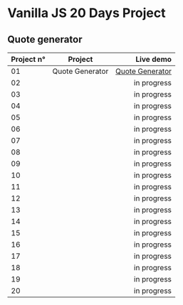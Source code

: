 # Vanilla JS 20 Days Project

## Quote generator

| Project n° |    Project     |   Live demo |
| ---------- | :------------: | ----------: |
| 01         | Quote Generator | <a href="vnkho-quotegenerator.netlify.app" target="_blank">Quote Generator</a>|
| 02         |                | in progress |
| 03         |                | in progress |
| 04         |                | in progress |
| 05         |                | in progress |
| 06         |                | in progress |
| 07         |                | in progress |
| 08         |                | in progress |
| 09         |                | in progress |
| 10         |                | in progress |
| 11         |                | in progress |
| 12         |                | in progress |
| 13         |                | in progress |
| 14         |                | in progress |
| 15         |                | in progress |
| 16         |                | in progress |
| 17         |                | in progress |
| 18         |                | in progress |
| 19         |                | in progress |
| 20         |                | in progress |
